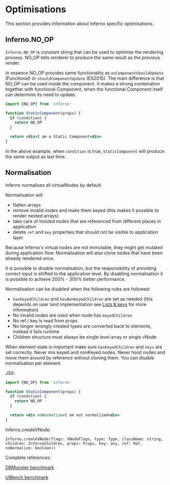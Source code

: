 # Optimisations
This section provides information about Inferno specific optimisations.

## Inferno.NO_OP
`Inferno.NO_OP` is constant string that can be used to optimise the rendering process. NO_OP tells renderer to produce the same result as the previous render.

In essence NO_OP provides same functionality as `onComponentShouldUpdate` (Functional) or `shouldComponentUpdate` (ES2015).
The main difference is that NO_OP can be used inside the component. It makes a strong combination together with functional Component, when the functional Component itself can determine its need to update.

```jsx
import {NO_OP} from 'inferno'

function StaticComponent(props) {
  if (condition) {
    return NO_OP
  }

  return <div>I am a Static Component<div>
}
```

In the above example, when `condition` is true, `StaticComponent` will produce the same output as last time.

## Normalisation
Inferno normalises all virtualNodes by default.

Normalisation will

- flatten arrays
- remove invalid nodes and make them keyed (this makes it possible to render nested arrays)
- take care of hoisted nodes that are referenced from different places in application
- delete `ref` and `key` properties that should not be visible to application layer

Because Inferno's virtual nodes are not immutable, they might get mutated during application flow.
Normalisation will also clone nodes that have been already rendered once.

It is possible to disable normalisation, but the responsibility of providing correct input is shifted to the application level.
By disabling normalisation it is possible to achieve 200% - 300% better performance.

Normalisation can be disabled when the following rules are followed:

- `hasKeyedChildren` and `hasNonKeyedChildren` are set as needed (this depends on user land implementation see [Lists & keys](http://localhost:8080/docs/guides/benefits/list-rendering) for more information)
- No invalid nodes are used when node has `keyedChildren`
- No ref / key is read from props
- No longer wrongly created types are converted back to elements, instead it fails runtime
- Children structure must always be single level array or single vNode

When element state is important make sure `hasKeyedChildren` and `keys` are set correctly. Never mix keyed and nonKeyed nodes.
Never hoist nodes and move them around by reference without cloning them. You can disable normalisation per element.

JSX:
```jsx
import {NO_OP} from 'inferno'

function StaticComponent(props) {
  if (condition) {
    return NO_OP
  }

  return <div noNormalize>I am not normalized<div>
}
```

Inferno.createVNode:

`Inferno.createVNode(flags: VNodeFlags, type: Type, className: string, children: InfernoChildren, props: Props, key: any, ref: Ref, noNormalize: boolean))`

Complete references:

[DBMonster benchmark](https://github.com/infernojs/inferno/blob/master/benchmarks/dbmonster/app.js)

[UIBench benchmark](https://github.com/infernojs/inferno/blob/master/benchmarks/uibench/app.js)
